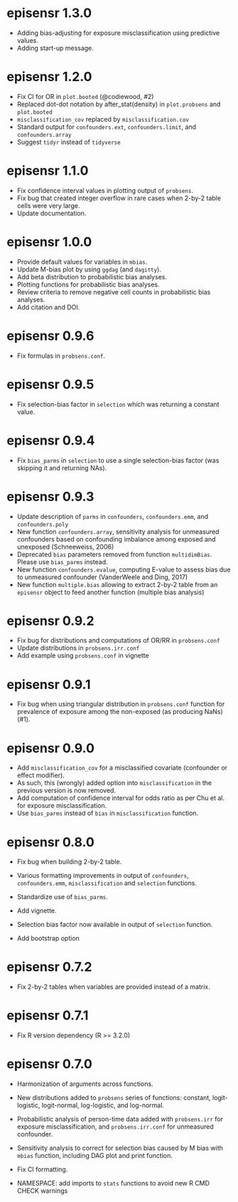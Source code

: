 # episensr 1.3.0
- Adding bias-adjusting for exposure misclassification using predictive values.
- Adding start-up message.

# episensr 1.2.0
- Fix CI for OR in `plot.booted` (@codiewood, #2)
- Replaced dot-dot notation by after_stat(density) in `plot.probsens` and `plot.booted`
- `misclassification_cov` replaced by `misclassification.cov`
- Standard output for `confounders.ext`, `confounders.limit`, and `confounders.array`
- Suggest `tidyr` instead of `tidyverse`

# episensr 1.1.0
- Fix confidence interval values in plotting output of `probsens`.
- Fix bug that created integer overflow in rare cases when 2-by-2 table cells
  were very large.
- Update documentation.

# episensr 1.0.0
- Provide default values for variables in `mbias`.
- Update M-bias plot by using `ggdag` (and `dagitty`).
- Add beta distribution to probabilistic bias analyses.
- Plotting functions for probabilistic bias analyses.
- Review criteria to remove negative cell counts in probabilistic bias analyses.
- Add citation and DOI.

# episensr 0.9.6
- Fix formulas in `probsens.conf`.

# episensr 0.9.5
- Fix selection-bias factor in `selection` which was returning a constant value.

# episensr 0.9.4
- Fix `bias_parms` in `selection` to use a single selection-bias factor (was
  skipping it and returning NAs).

# episensr 0.9.3
- Update description of `parms` in `confounders`, `confounders.emm`, and
  `confounders.poly`
- New function `confounders.array`, sensitivity analysis for unmeasured
  confounders based on confounding imbalance among exposed and unexposed
  (Schneeweiss, 2006)
- Deprecated `bias` parameters removed from function `multidimBias`. Please use
  `bias_parms` instead.
- New function `confounders.evalue`, computing E-value to assess bias due to
  unmeasured confounder (VanderWeele and Ding, 2017)
- New function `multiple.bias` allowing to extract 2-by-2 table from an
  `episensr` object to feed another function (multiple bias analysis)

# episensr 0.9.2
- Fix bug for distributions and computations of OR/RR in `probsens.conf`
- Update distributions in `probsens.irr.conf`
- Add example using `probsens.conf` in vignette

# episensr 0.9.1
- Fix bug when using triangular distribution in `probsens.conf` function for
  prevalence of exposure among the non-exposed (as producing NaNs) (#1).

# episensr 0.9.0

- Add `misclassification_cov` for a misclassified covariate (confounder or
  effect modifier).
- As such, this (wrongly) added option into `misclassification` in the previous
  version is now removed.
- Add computation of confidence interval for odds ratio as per Chu et al. for
  exposure misclassification.
- Use `bias_parms` instead of `bias` in `misclassification` function.

# episensr 0.8.0

- Fix bug when building 2-by-2 table.

- Various formatting improvements in output of `confounders`, `confounders.emm`,
  `misclassification` and `selection` functions.
- Standardize use of `bias_parms`.

- Add vignette.

- Selection bias factor now available in output of `selection` function.
- Add bootstrap option

# episensr 0.7.2

- Fix 2-by-2 tables when variables are provided instead of a matrix.

# episensr 0.7.1

- Fix R version dependency (R >= 3.2.0)

# episensr 0.7.0

- Harmonization of arguments across functions.

- New distributions added to `probsens` series of functions: constant,
logit-logistic, logit-normal, log-logistic, and log-normal.

- Probabilistic analysis of person-time data added with `probsens.irr` for
exposure misclassification, and `probsens.irr.conf` for unmeasured confounder.

- Sensitivity analysis to correct for selection bias caused by M bias with
`mbias` function, including DAG plot and print function.

- Fix CI formatting.

- NAMESPACE: add imports to `stats` functions to avoid new R CMD CHECK warnings

